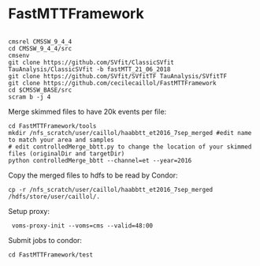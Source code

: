 # FastMTTFramework

```

cmsrel CMSSW_9_4_4
cd CMSSW_9_4_4/src
cmsenv
git clone https://github.com/SVfit/ClassicSVfit TauAnalysis/ClassicSVfit -b fastMTT_21_06_2018
git clone https://github.com/SVfit/SVfitTF TauAnalysis/SVfitTF
git clone https://github.com/cecilecaillol/FastMTTFramework
cd $CMSSW_BASE/src
scram b -j 4
```

Merge skimmed files to have 20k events per file: 

```
cd FastMTTFramework/tools
mkdir /nfs_scratch/user/caillol/haabbtt_et2016_7sep_merged #edit name to match your area and samples
# edit controlledMerge_bbtt.py to change the location of your skimmed files (originalDir and targetDir)
python controlledMerge_bbtt --channel=et --year=2016 
```

Copy the merged files to hdfs to be read by Condor:

```
cp -r /nfs_scratch/user/caillol/haabbtt_et2016_7sep_merged /hdfs/store/user/caillol/.
```

Setup proxy:

```
 voms-proxy-init --voms=cms --valid=48:00
```

Submit jobs to condor:

```
cd FastMTTFramework/test
```

